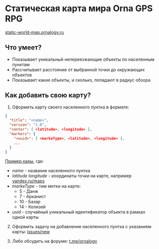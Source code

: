 # Статическая карта мира Orna GPS RPG

[static-world-map.ornalogy.ru](https://static-world-map.ornalogy.ru)

## Что умеет?

* Показывает уникальный непереезжающие объекты по населенным пунктам
* Рассчитывает расстояние от выбранной точки до окружающих объектов
* Показывает какие объекты, и сколько, попадают в радиус обзора

## Как добавить свою карту?

1. Оформить карту своего населенного пунтка в формате:

```json
{
  "title": "<name>",
  "version": "1.0",
  "center": [ <latitude>, <longitude> ],
  "markers": {
    "<uuid>": [ <markeType>, <latitude>, <longitude> ],
    ...
  }
}
```

[Пример кары](./docs/maps/yaroslavl.json), где:

* *name* - название населенного пунтка
* *latitude* *longitude* - координаты точки на карте, например [yandex.ru/maps](https://yandex.ru/maps)
* *markeType* - тим метки на карте:
  * 5 - Данж
  * 7 - Арканист
  * 10 - Базар
  * 14 - Колизей
* *uuid* - случайный уникальный идентификатор объекта в рамках одной карты

2. Оформить задачу на добавление населенного пунтка с указанием карты: [issues/new](https://github.com/ornalogy/static-world-map.ornalogy.ru/issues/new)

3. Либо обсудить на форуме: [t.me/ornalogy](https://t.me/ornalogy/2)
